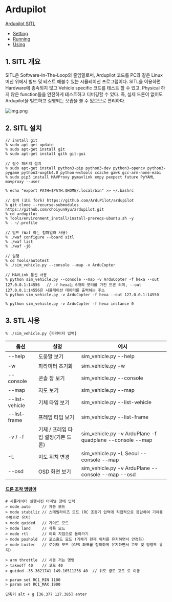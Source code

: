 # Ardupilot
[Ardupilot SITL](https://ardupilot.org/dev/docs/sitl-simulator-software-in-the-loop.html)
- [Setting](https://ardupilot.org/dev/docs/building-setup-linux.html#building-setup-linux)
- [Running](https://ardupilot.org/dev/docs/sim-on-hardware.html)
- [Using](https://ardupilot.org/dev/docs/using-sitl-for-ardupilot-testing.html)

## 1. SITL 개요
SITL은 Software-In-The-Loop의 줄임말로써, Ardupilot 코드를 PC와 같은 Linux 머신 위에서 빌드 및 테스트 해볼수 있는 시뮬레이션 프로그램이다. SITL을 이용하면 Hardware에 종속되지 않고 Vehicle specific 코드를 테스트 할 수 있고, Physical 하지 않은 function들을 안전하게 테스트하고 디버깅할 수 있다. 즉, 실제 드론이 없어도 Ardupilot을 빌드하고 실행되는 모습을 볼 수 있으므로 편리하다.

![img.png](/data/img.png)

## 2. SITL 설치

    // install git
    % sudo apt-get update
    % sudo apt-get install git 
    % sudo apt-get install gitk git-gui

    // 필수 패키지 설치
    % sudo apt-get install python3-pip python3-dev python3-opencv python3-pygame python3-wxgtk4.0 python-wxtools ccache gawk gcc-arm-none-eabi
    % sudo pip3 install MAVProxy pymavlink empy pexpect future PyYAML mavproxy --user

    % echo "export PATH=$PATH:$HOME/.local/bin" >> ~/.bashrc

    // 설치 (코드 fork) https://github.com/ArduPilot/ardupilot 
    % git clone --recurse-submodules https://github.com/choiyun9yu/ardupilot.git
    % cd ardupilot
    % Tools/environment_install/install-prereqs-ubuntu.sh -y
    % . ~/.profile

    // 빌드 (Waf 라는 컴파일러 사용)
    % ./waf configure --board sitl
    % ./waf list
    % ./waf -j6

    // 실행
    % cd Tools/autotest
    % ./sim_vehicle.py --console --map -v ArduCopter

    // MAVLink 통신 사용
    % python sim_vehicle.py --console --map -v ArduCopter -f hexa --out 127.0.0.1:14556   // -f hexa는 6개의 모터를 가진 드론 의미, --out 127.0.0.1:14556은 시뮬레이션 데이터를 출력하는 주소
    % python sim_vehicle.py -v ArduCopter -f hexa --out 127.0.0.1:14550

    % python sim_vehicle.py -v ArduCopter -f hexa instance 0
    

## 3. STL 사용

    % ./sim_vehicle.py {파라미터 입력}
| 옵션             | 설명                    | 예시                                                       |
|----------------|-----------------------|----------------------------------------------------------|
| --help         | 도움말 보기                | sim_vehicle.py --help                                    |
| -w             | 파라미터 초기화              | sim_vehicle.py -w                                        |
| --console      | 콘솔 창 보기               | sim_vehicle.py --console                                 |
| --map          | 지도 보기                 | sim_vehicle.py --map                                     |
| --list-vehicle | 기체 타입 보기              | sim_vehicle.py --list-vehicle                            |
| --list-frame   | 프레임 타입 보기             | sim_vehicle.py --list-frame                              |
| -v / -f        | 기체 / 프레임 타입 설정(기본 드론) | sim_vehicle.py -v ArduPlane -f quadplane --console --map |
| -L             | 지도 위치 변경              | sim_vehicle.py -L Seoul --console --map                  |
| --osd          | OSD 화면 보기             | sim_vehicle.py -v ArduPlane --console --map --osd        |

#### [드론 조작 명령어](https://ardupilot.org/dev/docs/copter-sitl-mavproxy-tutorial.html)

    # 시뮬레이터 실행시킨 터미널 창에 입력
    > mode auto     // 자동 모드
    > mode stabiliz // 스테빌라이즈 모드 (RC 조종기 입력에 직접적으로 응답하여 기체를 수평으로 유지)
    > mode guided   // 가이드 모드
    > mode land     // 착륙 모드
    > mode rtl      // 이륙 지점으로 돌아가기
    > mode poshold  // 포스홀드 모드 (기체가 현재 위치를 유지하면서 안정화)
    > mode Loiter   // 로이터 모드 (GPS 좌표를 정확하게 유지하면서 고도 및 방향도 유지)

    > arm throttle  // 시동 거는 명령
    > takeoff 40    // 고도 40
    > guided -35.3621741 149.16511256 40  // 위도 경도 고도 로 이동

    > param set RC1_MIN 1100
    > param set RC1_MAX 1900

    단축키 alt + g [36.377 127.385] enter